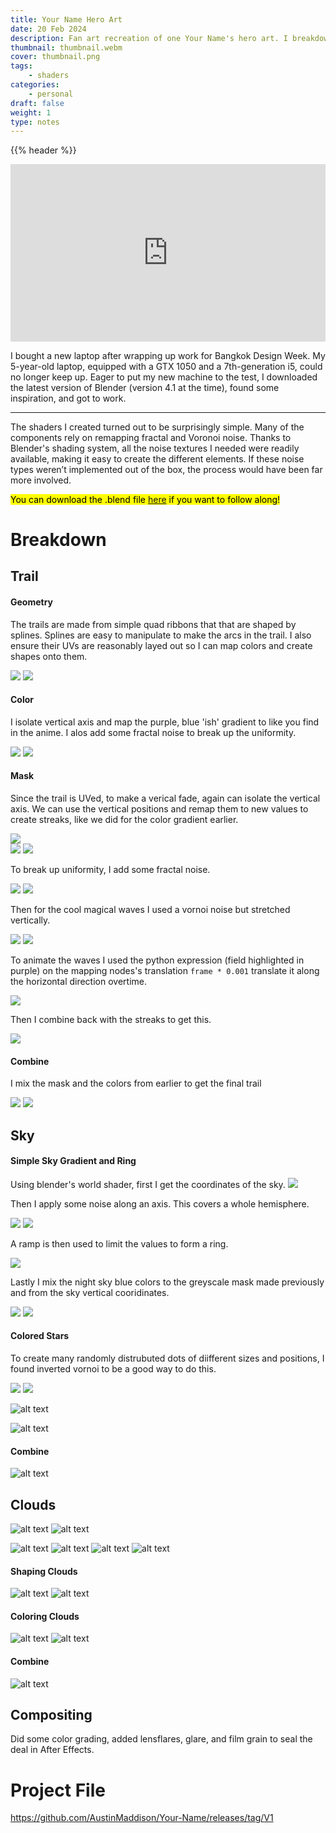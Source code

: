 ```yaml
---
title: Your Name Hero Art 
date: 20 Feb 2024
description: Fan art recreation of one Your Name's hero art. I breakdown procedural NPR shaders in Blender 4.  
thumbnail: thumbnail.webm
cover: thumbnail.png
tags:
    - shaders
categories:
    - personal
draft: false
weight: 1
type: notes
---
```


{{% header %}}

<div style="padding:56.25% 0 0 0;position:relative;"><iframe src="https://player.vimeo.com/video/1047475777?h=d586fa63b6&amp;muted=1&amp;autoplay=1&amp;loop=1&amp;badge=0&amp;autopause=0&amp;player_id=0&amp;app_id=58479" frameborder="0" allow="autoplay; fullscreen; picture-in-picture; clipboard-write; encrypted-media" style="position:absolute;top:0;left:0;width:100%;height:100%;" title="Your Name Fan Art [Free Blender .blend Project File]"></iframe></div><script src="https://player.vimeo.com/api/player.js"></script>



<div class="mb-8"> </div>

I bought a new laptop after wrapping up work for Bangkok Design Week. My 5-year-old laptop, equipped with a GTX 1050 and a 7th-generation i5, could no longer keep up. Eager to put my new machine to the test, I downloaded the latest version of Blender (version 4.1 at the time), found some inspiration, and got to work.

---

The shaders I created turned out to be surprisingly simple. Many of the components rely on remapping fractal and Voronoi noise. Thanks to Blender's shading system, all the noise textures I needed were readily available, making it easy to create the different elements. If these noise types weren’t implemented out of the box, the process would have been far more involved.

<mark>You can download the .blend file [here](#project-file) if you want to follow along!</mark>


# Breakdown

## Trail

#### Geometry
The trails are made from simple quad ribbons that that are shaped by splines. Splines are easy to manipulate to make the arcs in the trail. I also ensure their UVs are reasonably layed out so I can map colors and create shapes onto them. 


<div class="grid grid-cols-2 sm:grid-cols-2 my-4 gap-4">
  <img src="image-1.png" class="mx-auto my-auto">
  <img src="image-8.png" class="mx-auto my-auto">
</div>




#### Color

I isolate vertical axis and map the purple, blue 'ish' gradient to like you find in the anime. I alos add some fractal noise to break up the uniformity.

<div class="grid grid-cols-2 sm:grid-cols-2 my-4 gap-4">
  <img src="image-6.png" class="mx-auto my-auto">
  <img src="image-7.png" class="mx-auto my-auto">
</div>


#### Mask
Since the trail is UVed, to make a verical fade, again can isolate the vertical axis. We can use the vertical positions and remap them to new values to create streaks, like we did for the color gradient earlier.

<img src="image.png" class="my-4 mx-auto">

<div class="grid grid-cols-2 sm:grid-cols-2 my-4 gap-4">
  <img src="image-3.png" class="mx-auto my-auto">
  <img src="image-4.png" class="mx-auto my-auto">
</div>

To break up uniformity, I add some fractal noise. 

<div class="grid grid-cols-2 sm:grid-cols-2 my-4 gap-4">
  <img src="image-9.png" class="mx-auto my-auto">
  <img src="image-11.png" class="mx-auto my-auto">
</div>

Then for the cool magical waves I used a vornoi noise but stretched vertically.
<div class="grid grid-cols-2 sm:grid-cols-2 my-4 gap-4">
  <img src="image-10.png" class="mx-auto my-auto">
  <img src="image-12.png" class="mx-auto my-auto">
</div>

To animate the waves I used the python expression (field highlighted in purple) on the mapping nodes's translation `frame * 0.001` translate it along the horizontal direction overtime.

<img src="image-10.png" class="my-4 mx-auto">


Then I combine back with the streaks to get this.


<img src="image-13.png" class="my-4 mx-auto">


#### Combine
I mix the mask and the colors from earlier to get the final trail

<img src="image-15.png" class="mx-auto my-4">
<img src="image-14.png" class="mx-auto my-4">



## Sky

#### Simple Sky Gradient and Ring
Using blender's world shader, first I get the coordinates of the sky.
<img src="image-21.png" class="mx-auto my-4">

Then I apply some noise along an axis. This covers a whole hemisphere. 
<div class="grid grid-cols-2 sm:grid-cols-2 my-4 gap-4">
  <img src="image-20.png" class="mx-auto my-auto">
  <img src="image-22.png" class="mx-auto my-auto">
</div>

A ramp is then used to limit the values to form a ring.

<img src="image-23.png" class="mx-auto my-4">

Lastly I mix the night sky blue colors to the greyscale mask made previously and from the sky vertical cooridinates.

<img src="image-40.png" class="mx-auto my-4">
<img src="image-24.png" class="mx-auto my-4">


#### Colored Stars
To create many randomly distrubuted dots of diifferent sizes and positions, I found inverted vornoi to be a good way to do this.

<div class="grid grid-cols-2 sm:grid-cols-2 my-4 gap-4">
  <img src="image-16.png" class="mx-auto my-auto">
  <img src="image-17.png" class="mx-auto my-auto">
</div>

![alt text](image-19.png)

![alt text](image-18.png)

#### Combine
![alt text](image-25.png)




## Clouds

![alt text](image-26.png)
![alt text](image-27.png)


![alt text](image-29.png)
![alt text](image-30.png)
![alt text](image-33.png)
![alt text](image-35.png)

#### Shaping Clouds
![alt text](image-39.png)
![alt text](image-28.png)

#### Coloring Clouds
![alt text](image-38.png)
![alt text](image-36.png)

#### Combine
![alt text](image-37.png)



## Compositing
Did some color grading, added lensflares, glare, and film grain to seal the deal in After Effects. 

# Project File
https://github.com/AustinMaddison/Your-Name/releases/tag/V1

